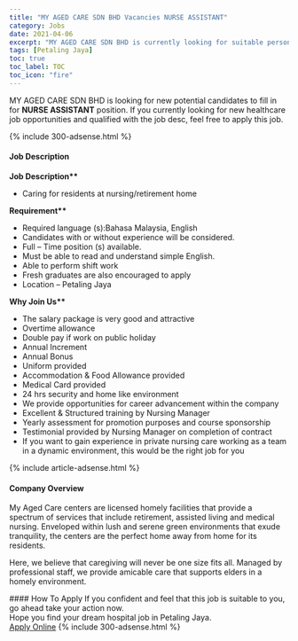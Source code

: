 ```yaml
---
title: "MY AGED CARE SDN BHD Vacancies NURSE ASSISTANT" 
category: Jobs 
date: 2021-04-06 
excerpt: "MY AGED CARE SDN BHD is currently looking for suitable person to fill in the NURSE ASSISTANT which positioned at Petaling Jaya" 
tags: [Petaling Jaya] 
toc: true 
toc_label: TOC 
toc_icon: "fire" 
--- 
```


<p>MY AGED CARE SDN BHD is looking for new potential candidates to fill in for <b>NURSE ASSISTANT</b> position. If you currently looking for new healthcare job opportunities and qualified with the job desc, feel free to apply this job.
</p>{% include 300-adsense.html %} 
<div><div><h4>Job Description</h4></div><div><div><span><div><p><strong>Job Description**</strong></p><ul><li>Caring for residents at nursing/retirement home</li></ul><p><strong>Requirement**</strong></p><ul><li>Required language (s):Bahasa Malaysia, English</li><li>Candidates with or without experience will be considered.</li><li>Full &#8211; Time position (s) available.</li><li>Must be able to read and understand simple English.</li><li>Able to perform shift work</li><li>Fresh graduates are also encouraged to apply</li><li>Location &#8211; Petaling Jaya</li></ul><p><strong>Why Join Us**</strong></p><ul><li>The salary package is very good and attractive</li><li>Overtime allowance</li><li>Double pay if work on public holiday</li><li>Annual Increment</li><li>Annual Bonus</li><li>Uniform provided</li><li>Accommodation &amp; Food Allowance provided</li><li>Medical Card provided</li><li>24 hrs security and home like environment</li><li>We provide opportunities for career advancement within the company</li><li>Excellent &amp; Structured training by Nursing Manager</li><li>Yearly assessment for promotion purposes and course sponsorship</li><li>Testimonial provided by Nursing Manager on completion of contract</li><li>If you want to gain experience in private nursing care working as a team in a dynamic environment, this would be the right job for you</li></ul></div></span></div></div></div> 
{% include article-adsense.html %} 
<div><div><h4>Company Overview</h4></div><div><div><span><div><p>My Aged Care centers are licensed homely facilities that provide a spectrum of services that include retirement, assisted living and medical nursing. Enveloped within lush and serene green environments that exude tranquility, the centers are the perfect home away from home for its residents.</p><p>Here, we believe that caregiving will never be one size fits all. Managed by professional staff, we provide amicable care that supports elders in a homely environment.</p></div></span></div></div></div> 
#### How To Apply 
If you confident and feel that this job is suitable to you, go ahead take your action now. <br/> 
Hope you find your dream hospital job in Petaling Jaya. <br/> 
<a href="https://www.jobstreet.com.my/en/job/nurse-assistant-4526787?jobId=jobstreet-my-job-4526787" class="btn btn--warning" target="_blank" rel="nofollow noopenner">Apply Online</a> 
{% include 300-adsense.html %} 